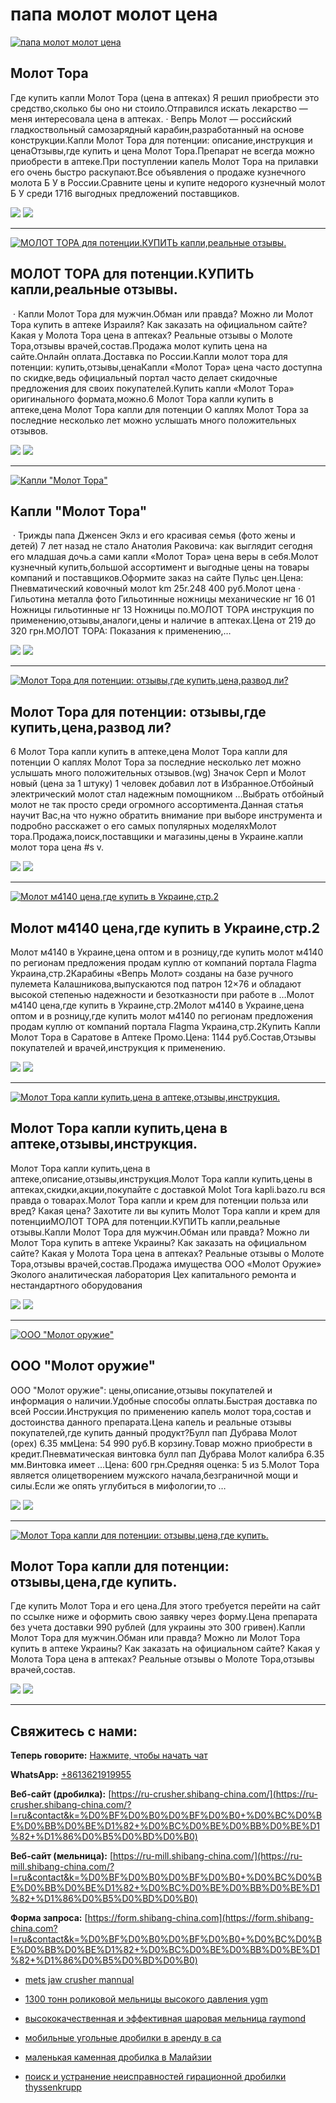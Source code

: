 # папа молот молот цена

<a href="https://swt.shibang-china.com/?l=ru&img&k=%D0%BF%D0%B0%D0%BF%D0%B0+%D0%BC%D0%BE%D0%BB%D0%BE%D1%82+%D0%BC%D0%BE%D0%BB%D0%BE%D1%82+%D1%86%D0%B5%D0%BD%D0%B0" target="_blank">![папа молот молот цена](http://static.shibang-china.com/all-800x300/951.jpg)</a>

## Молот Тора
Где купить капли Молот Тора (цена в аптеках) Я решил приобрести это средство,сколько бы оно ни стоило.Отправился искать лекарство — меня интересовала цена в аптеках.&nbsp;&#0183;&#32;Вепрь Молот — российский гладкоствольный самозарядный карабин,разработанный на основе конструкции.Капли Молот Тора для потенции: описание,инструкция и ценаОтзывы,где купить и цена Молот Тора.Препарат не всегда можно приобрести в аптеке.При поступлении капель Молот Тора на прилавки его очень быстро раскупают.Все объявления о продаже кузнечного молота Б У в России.Сравните цены и купите недорого кузнечный молот Б У среди 1716 выгодных предложений поставщиков.


<a href="https://whatsapp.shibangsoft.com/WhatsApp.php" target="_blank" title="WhatsApp">![](http://static.shibang-china.com/icon/whatsapp.png)</a> <a href="https://swt.shibang-china.com/?l=ru&icon&k=%D0%BF%D0%B0%D0%BF%D0%B0+%D0%BC%D0%BE%D0%BB%D0%BE%D1%82+%D0%BC%D0%BE%D0%BB%D0%BE%D1%82+%D1%86%D0%B5%D0%BD%D0%B0" target="_blank">![](http://static.shibang-china.com/icon/chat-ru.png)</a>

---

<a href="https://swt.shibang-china.com/?l=ru&img&k=%D0%BF%D0%B0%D0%BF%D0%B0+%D0%BC%D0%BE%D0%BB%D0%BE%D1%82+%D0%BC%D0%BE%D0%BB%D0%BE%D1%82+%D1%86%D0%B5%D0%BD%D0%B0" target="_blank">![МОЛОТ ТОРА для потенции.КУПИТЬ капли,реальные отзывы.](http://static.shibang-china.com/all-800x300/764.jpg)</a>

## МОЛОТ ТОРА для потенции.КУПИТЬ капли,реальные отзывы.
&nbsp;&#0183;&#32;Капли Молот Тора для мужчин.Обман или правда? Можно ли Молот Тора купить в аптеке Израиля? Как заказать на официальном сайте? Какая у Молота Тора цена в аптеках? Реальные отзывы о Молоте Тора,отзывы врачей,состав.Продажа молот купить цена на сайте.Онлайн оплата.Доставка по России.Капли молот тора для потенции: купить,отзывы,ценаКапли &#171;Молот Тора&#187; цена часто доступна по скидке,ведь официальный портал часто делает скидочные предложения для своих покупателей.Купить капли &#171;Молот Тора&#187; оригинального формата,можно.6 Молот Тора капли купить в аптеке,цена Молот Тора капли для потенции О каплях Молот Тора за последние несколько лет можно услышать много положительных отзывов.


<a href="https://whatsapp.shibangsoft.com/WhatsApp.php" target="_blank" title="WhatsApp">![](http://static.shibang-china.com/icon/whatsapp.png)</a> <a href="https://swt.shibang-china.com/?l=ru&icon&k=%D0%BF%D0%B0%D0%BF%D0%B0+%D0%BC%D0%BE%D0%BB%D0%BE%D1%82+%D0%BC%D0%BE%D0%BB%D0%BE%D1%82+%D1%86%D0%B5%D0%BD%D0%B0" target="_blank">![](http://static.shibang-china.com/icon/chat-ru.png)</a>

---

<a href="https://swt.shibang-china.com/?l=ru&img&k=%D0%BF%D0%B0%D0%BF%D0%B0+%D0%BC%D0%BE%D0%BB%D0%BE%D1%82+%D0%BC%D0%BE%D0%BB%D0%BE%D1%82+%D1%86%D0%B5%D0%BD%D0%B0" target="_blank">![Капли &quot;Молот Тора&quot;](http://static.shibang-china.com/all-800x300/1052.jpg)</a>

## Капли &quot;Молот Тора&quot;
&nbsp;&#0183;&#32;Трижды папа Дженсен Эклз и его красивая семья (фото жены и детей) 7 лет назад не стало Анатолия Раковича: как выглядит сегодня его младшая дочь.а сами капли &#171;Молот Тора&#187; цена веры в себя.Молот кузнечный купить,большой ассортимент и выгодные цены на товары компаний и поставщиков.Оформите заказ на сайте Пульс цен.Цена: Пневматический ковочный молот km 25r.248 400 руб.Молот цена&nbsp;&#0183;&#32;Гильотина металла фото Гильотинные ножницы механические нг 16 01 Ножницы гильотинные нг 13 Ножницы по.МОЛОТ ТОРА инструкция по применению,отзывы,аналоги,цены и наличие в аптеках.Цена от 219 до 320 грн.МОЛОТ ТОРА: Показания к применению,…


<a href="https://whatsapp.shibangsoft.com/WhatsApp.php" target="_blank" title="WhatsApp">![](http://static.shibang-china.com/icon/whatsapp.png)</a> <a href="https://swt.shibang-china.com/?l=ru&icon&k=%D0%BF%D0%B0%D0%BF%D0%B0+%D0%BC%D0%BE%D0%BB%D0%BE%D1%82+%D0%BC%D0%BE%D0%BB%D0%BE%D1%82+%D1%86%D0%B5%D0%BD%D0%B0" target="_blank">![](http://static.shibang-china.com/icon/chat-ru.png)</a>

---

<a href="https://swt.shibang-china.com/?l=ru&img&k=%D0%BF%D0%B0%D0%BF%D0%B0+%D0%BC%D0%BE%D0%BB%D0%BE%D1%82+%D0%BC%D0%BE%D0%BB%D0%BE%D1%82+%D1%86%D0%B5%D0%BD%D0%B0" target="_blank">![Молот Тора для потенции: отзывы,где купить,цена,развод ли?](http://static.shibang-china.com/all-800x300/213.jpg)</a>

## Молот Тора для потенции: отзывы,где купить,цена,развод ли?
6 Молот Тора капли купить в аптеке,цена Молот Тора капли для потенции О каплях Молот Тора за последние несколько лет можно услышать много положительных отзывов.(wg) Значок Серп и Молот новый (цена за 1 штуку) 1 человек добавил лот в Избранное.Отбойный электрический молот стал надежным помощником …Выбрать отбойный молот не так просто среди огромного ассортимента.Данная статья научит Вас,на что нужно обратить внимание при выборе инструмента и подробно расскажет о его самых популярных моделяхМолот тора.Продажа,поиск,поставщики и магазины,цены в Украине.капли молот тора цена #s v.


<a href="https://whatsapp.shibangsoft.com/WhatsApp.php" target="_blank" title="WhatsApp">![](http://static.shibang-china.com/icon/whatsapp.png)</a> <a href="https://swt.shibang-china.com/?l=ru&icon&k=%D0%BF%D0%B0%D0%BF%D0%B0+%D0%BC%D0%BE%D0%BB%D0%BE%D1%82+%D0%BC%D0%BE%D0%BB%D0%BE%D1%82+%D1%86%D0%B5%D0%BD%D0%B0" target="_blank">![](http://static.shibang-china.com/icon/chat-ru.png)</a>

---

<a href="https://swt.shibang-china.com/?l=ru&img&k=%D0%BF%D0%B0%D0%BF%D0%B0+%D0%BC%D0%BE%D0%BB%D0%BE%D1%82+%D0%BC%D0%BE%D0%BB%D0%BE%D1%82+%D1%86%D0%B5%D0%BD%D0%B0" target="_blank">![Молот м4140 цена,где купить в Украине,стр.2](http://static.shibang-china.com/all-800x300/1233.jpg)</a>

## Молот м4140 цена,где купить в Украине,стр.2
Молот м4140 в Украине,цена оптом и в розницу,где купить молот м4140 по регионам предложения продам куплю от компаний портала Flagma Украина,стр.2Карабины &#171;Вепрь Молот&#187; созданы на базе ручного пулемета Калашникова,выпускаются под патрон 12&#215;76 и обладают высокой степенью надежности и безотказности при работе в …Молот м4140 цена,где купить в Украине,стр.2Молот м4140 в Украине,цена оптом и в розницу,где купить молот м4140 по регионам предложения продам куплю от компаний портала Flagma Украина,стр.2Купить Капли Молот Тора в Саратове в Аптеке Промо.Цена: 1144 руб.Состав,Отзывы покупателей и врачей,инструкция к применению.


<a href="https://whatsapp.shibangsoft.com/WhatsApp.php" target="_blank" title="WhatsApp">![](http://static.shibang-china.com/icon/whatsapp.png)</a> <a href="https://swt.shibang-china.com/?l=ru&icon&k=%D0%BF%D0%B0%D0%BF%D0%B0+%D0%BC%D0%BE%D0%BB%D0%BE%D1%82+%D0%BC%D0%BE%D0%BB%D0%BE%D1%82+%D1%86%D0%B5%D0%BD%D0%B0" target="_blank">![](http://static.shibang-china.com/icon/chat-ru.png)</a>

---

<a href="https://swt.shibang-china.com/?l=ru&img&k=%D0%BF%D0%B0%D0%BF%D0%B0+%D0%BC%D0%BE%D0%BB%D0%BE%D1%82+%D0%BC%D0%BE%D0%BB%D0%BE%D1%82+%D1%86%D0%B5%D0%BD%D0%B0" target="_blank">![Молот Тора капли купить,цена в аптеке,отзывы,инструкция.](http://static.shibang-china.com/all-800x300/180.jpg)</a>

## Молот Тора капли купить,цена в аптеке,отзывы,инструкция.
Молот Тора капли купить,цена в аптеке,описание,отзывы,инструкция.Молот Тора капли купить,цены в аптеках,скидки,акции,покупайте с доставкой Molot Tora kapli.bazo.ru вся правда о товарах.Молот Тора капли и крем для потенции польза или вред? Какая цена? Захотите ли вы купить Молот Тора капли и крем для потенцииМОЛОТ ТОРА для потенции.КУПИТЬ капли,реальные отзывы.Капли Молот Тора для мужчин.Обман или правда? Можно ли Молот Тора купить в аптеке Украины? Как заказать на официальном сайте? Какая у Молота Тора цена в аптеках? Реальные отзывы о Молоте Тора,отзывы врачей,состав.Продажа имущества ООО &#171;Молот Оружие&#187; Эколого аналитическая лаборатория Цех капитального ремонта и нестандартного оборудования


<a href="https://whatsapp.shibangsoft.com/WhatsApp.php" target="_blank" title="WhatsApp">![](http://static.shibang-china.com/icon/whatsapp.png)</a> <a href="https://swt.shibang-china.com/?l=ru&icon&k=%D0%BF%D0%B0%D0%BF%D0%B0+%D0%BC%D0%BE%D0%BB%D0%BE%D1%82+%D0%BC%D0%BE%D0%BB%D0%BE%D1%82+%D1%86%D0%B5%D0%BD%D0%B0" target="_blank">![](http://static.shibang-china.com/icon/chat-ru.png)</a>

---

<a href="https://swt.shibang-china.com/?l=ru&img&k=%D0%BF%D0%B0%D0%BF%D0%B0+%D0%BC%D0%BE%D0%BB%D0%BE%D1%82+%D0%BC%D0%BE%D0%BB%D0%BE%D1%82+%D1%86%D0%B5%D0%BD%D0%B0" target="_blank">![ООО &quot;Молот оружие&quot;](http://static.shibang-china.com/all-800x300/1007.jpg)</a>

## ООО &quot;Молот оружие&quot;
ООО &quot;Молот оружие&quot;: цены,описание,отзывы покупателей и информация о наличии.Удобные способы оплаты.Быстрая доставка по всей России.Инструкция по применению капель молот тора,состав и достоинства данного препарата.Цена капель и реальные отзывы покупателей,где купить данный продукт?Булл пап Дубрава Молот (орех) 6.35 ммЦена: 54 990 руб.В корзину.Товар можно приобрести в кредит.Пневматическая винтовка булл пап Дубрава Молот калибра 6.35 мм.Винтовка имеет …Цена: 600 грн.Средняя оценка: 5 из 5.Молот Тора является олицетворением мужского начала,безграничной мощи и силы.Если же опять углубиться в мифологии,то …


<a href="https://whatsapp.shibangsoft.com/WhatsApp.php" target="_blank" title="WhatsApp">![](http://static.shibang-china.com/icon/whatsapp.png)</a> <a href="https://swt.shibang-china.com/?l=ru&icon&k=%D0%BF%D0%B0%D0%BF%D0%B0+%D0%BC%D0%BE%D0%BB%D0%BE%D1%82+%D0%BC%D0%BE%D0%BB%D0%BE%D1%82+%D1%86%D0%B5%D0%BD%D0%B0" target="_blank">![](http://static.shibang-china.com/icon/chat-ru.png)</a>

---

<a href="https://swt.shibang-china.com/?l=ru&img&k=%D0%BF%D0%B0%D0%BF%D0%B0+%D0%BC%D0%BE%D0%BB%D0%BE%D1%82+%D0%BC%D0%BE%D0%BB%D0%BE%D1%82+%D1%86%D0%B5%D0%BD%D0%B0" target="_blank">![Молот Тора капли для потенции: отзывы,цена,где купить.](http://static.shibang-china.com/all-800x300/310.jpg)</a>

## Молот Тора капли для потенции: отзывы,цена,где купить.
Где купить Молот Тора и его цена.Для этого требуется перейти на сайт по ссылке ниже и оформить свою заявку через форму.Цена препарата без учета доставки 990 рублей (для украины это 300 гривен).Капли Молот Тора для мужчин.Обман или правда? Можно ли Молот Тора купить в аптеке Украины? Как заказать на официальном сайте? Какая у Молота Тора цена в аптеках? Реальные отзывы о Молоте Тора,отзывы врачей,состав.

<a href="https://whatsapp.shibangsoft.com/WhatsApp.php" target="_blank" title="WhatsApp">![](http://static.shibang-china.com/icon/whatsapp.png)</a> <a href="https://swt.shibang-china.com/?l=ru&icon&k=%D0%BF%D0%B0%D0%BF%D0%B0+%D0%BC%D0%BE%D0%BB%D0%BE%D1%82+%D0%BC%D0%BE%D0%BB%D0%BE%D1%82+%D1%86%D0%B5%D0%BD%D0%B0" target="_blank">![](http://static.shibang-china.com/icon/chat-ru.png)</a>

---
## Свяжитесь с нами:

**Теперь говорите:** [Нажмите, чтобы начать чат](https://swt.shibang-china.com?l=ru&contact&k=%D0%BF%D0%B0%D0%BF%D0%B0+%D0%BC%D0%BE%D0%BB%D0%BE%D1%82+%D0%BC%D0%BE%D0%BB%D0%BE%D1%82+%D1%86%D0%B5%D0%BD%D0%B0)

**WhatsApp:**  [+8613621919955](https://whatsapp.shibangsoft.com/WhatsApp.php)

**Веб-сайт (дробилка):** [https://ru-crusher.shibang-china.com/](https://ru-crusher.shibang-china.com/?l=ru&contact&k=%D0%BF%D0%B0%D0%BF%D0%B0+%D0%BC%D0%BE%D0%BB%D0%BE%D1%82+%D0%BC%D0%BE%D0%BB%D0%BE%D1%82+%D1%86%D0%B5%D0%BD%D0%B0)

**Веб-сайт (мельница):** [https://ru-mill.shibang-china.com/](https://ru-mill.shibang-china.com/?l=ru&contact&k=%D0%BF%D0%B0%D0%BF%D0%B0+%D0%BC%D0%BE%D0%BB%D0%BE%D1%82+%D0%BC%D0%BE%D0%BB%D0%BE%D1%82+%D1%86%D0%B5%D0%BD%D0%B0)

**Форма запроса:** [https://form.shibang-china.com](https://form.shibang-china.com?l=ru&contact&k=%D0%BF%D0%B0%D0%BF%D0%B0+%D0%BC%D0%BE%D0%BB%D0%BE%D1%82+%D0%BC%D0%BE%D0%BB%D0%BE%D1%82+%D1%86%D0%B5%D0%BD%D0%B0)

* [mets jaw crusher mannual](../131/mets%20jaw%20crusher%20mannual.md)

* [1300 тонн роликовой мельницы высокого давления ygm](../132/1300%20%D1%82%D0%BE%D0%BD%D0%BD%20%D1%80%D0%BE%D0%BB%D0%B8%D0%BA%D0%BE%D0%B2%D0%BE%D0%B9%20%D0%BC%D0%B5%D0%BB%D1%8C%D0%BD%D0%B8%D1%86%D1%8B%20%D0%B2%D1%8B%D1%81%D0%BE%D0%BA%D0%BE%D0%B3%D0%BE%20%D0%B4%D0%B0%D0%B2%D0%BB%D0%B5%D0%BD%D0%B8%D1%8F%20ygm.md)

* [высококачественная и эффективная шаровая мельница raymond](../134/%D0%B2%D1%8B%D1%81%D0%BE%D0%BA%D0%BE%D0%BA%D0%B0%D1%87%D0%B5%D1%81%D1%82%D0%B2%D0%B5%D0%BD%D0%BD%D0%B0%D1%8F%20%D0%B8%20%D1%8D%D1%84%D1%84%D0%B5%D0%BA%D1%82%D0%B8%D0%B2%D0%BD%D0%B0%D1%8F%20%D1%88%D0%B0%D1%80%D0%BE%D0%B2%D0%B0%D1%8F%20%D0%BC%D0%B5%D0%BB%D1%8C%D0%BD%D0%B8%D1%86%D0%B0%20raymond.md)

* [мобильные угольные дробилки в аренду в са](../135/%D0%BC%D0%BE%D0%B1%D0%B8%D0%BB%D1%8C%D0%BD%D1%8B%D0%B5%20%D1%83%D0%B3%D0%BE%D0%BB%D1%8C%D0%BD%D1%8B%D0%B5%20%D0%B4%D1%80%D0%BE%D0%B1%D0%B8%D0%BB%D0%BA%D0%B8%20%D0%B2%20%D0%B0%D1%80%D0%B5%D0%BD%D0%B4%D1%83%20%D0%B2%20%D1%81%D0%B0.md)

* [маленькая каменная дробилка в Малайзии](../135/%D0%BC%D0%B0%D0%BB%D0%B5%D0%BD%D1%8C%D0%BA%D0%B0%D1%8F%20%D0%BA%D0%B0%D0%BC%D0%B5%D0%BD%D0%BD%D0%B0%D1%8F%20%D0%B4%D1%80%D0%BE%D0%B1%D0%B8%D0%BB%D0%BA%D0%B0%20%D0%B2%20%D0%9C%D0%B0%D0%BB%D0%B0%D0%B9%D0%B7%D0%B8%D0%B8.md)

* [поиск и устранение неисправностей гирационной дробилки thyssenkrupp](../133/%D0%BF%D0%BE%D0%B8%D1%81%D0%BA%20%D0%B8%20%D1%83%D1%81%D1%82%D1%80%D0%B0%D0%BD%D0%B5%D0%BD%D0%B8%D0%B5%20%D0%BD%D0%B5%D0%B8%D1%81%D0%BF%D1%80%D0%B0%D0%B2%D0%BD%D0%BE%D1%81%D1%82%D0%B5%D0%B9%20%D0%B3%D0%B8%D1%80%D0%B0%D1%86%D0%B8%D0%BE%D0%BD%D0%BD%D0%BE%D0%B9%20%D0%B4%D1%80%D0%BE%D0%B1%D0%B8%D0%BB%D0%BA%D0%B8%20thyssenkrupp.md)